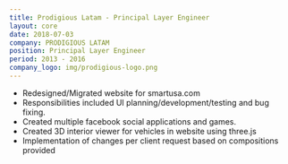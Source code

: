 ```yaml
---
title: Prodigious Latam - Principal Layer Engineer
layout: core
date: 2018-07-03
company: PRODIGIOUS LATAM
position: Principal Layer Engineer
period: 2013 - 2016
company_logo: img/prodigious-logo.png
---
```


<ul>
                                <li>Redesigned/Migrated website for smartusa.com</li>
                                <li>Responsibilities included UI planning/development/testing and bug fixing.</li>
                                <li>Created multiple facebook social applications and games.</li>
                                <li>Created 3D interior viewer for vehicles in website using three.js</li>
                                <li>Implementation of changes per client request based on compositions provided</li>
                            </ul>